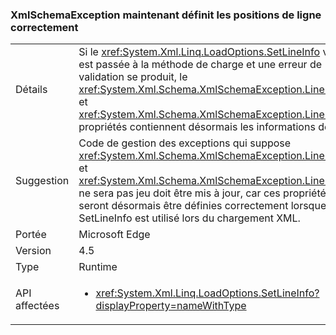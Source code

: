### <a name="xmlschemaexception-now-sets-line-positions-properly"></a>XmlSchemaException maintenant définit les positions de ligne correctement

|   |   |
|---|---|
|Détails|Si le <xref:System.Xml.Linq.LoadOptions.SetLineInfo> valeur est passée à la méthode de charge et une erreur de validation se produit, le <xref:System.Xml.Schema.XmlSchemaException.LineNumber> et <xref:System.Xml.Schema.XmlSchemaException.LinePosition> propriétés contiennent désormais les informations de ligne.|
|Suggestion|Code de gestion des exceptions qui suppose <xref:System.Xml.Schema.XmlSchemaException.LineNumber> et <xref:System.Xml.Schema.XmlSchemaException.LinePosition> ne sera pas jeu doit être mis à jour, car ces propriétés seront désormais être définies correctement lorsque SetLineInfo est utilisé lors du chargement XML.|
|Portée|Microsoft Edge|
|Version|4.5|
|Type|Runtime|
|API affectées|<ul><li><xref:System.Xml.Linq.LoadOptions.SetLineInfo?displayProperty=nameWithType></li></ul>|

